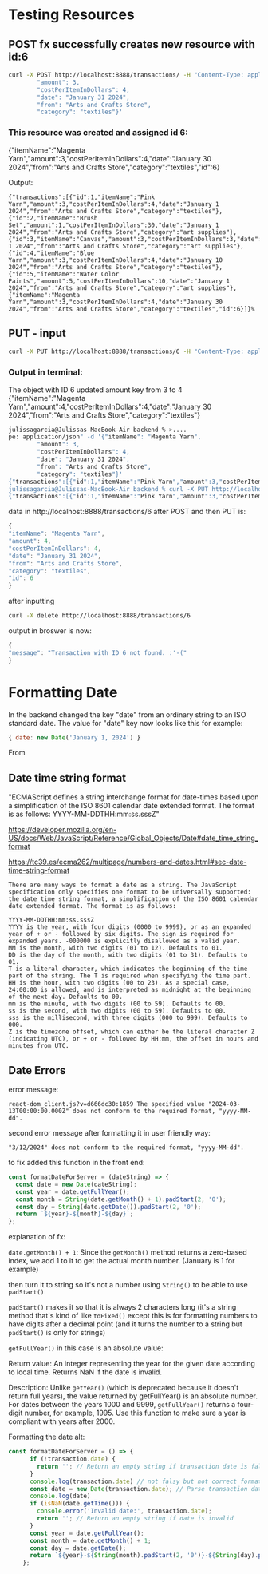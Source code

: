 # Testing Resources

## POST fx successfully creates new resource with id:6

```bash
curl -X POST http://localhost:8888/transactions/ -H "Content-Type: application/json" -d '{"itemName": "Magenta Yarn", 
        "amount": 3,
        "costPerItemInDollars": 4,
        "date": "January 31 2024",
        "from": "Arts and Crafts Store",
        "category": "textiles"}'
```
### This resource was created and assigned id 6:
 {"itemName":"Magenta Yarn","amount":3,"costPerItemInDollars":4,"date":"January 30 2024","from":"Arts and Crafts Store","category":"textiles","id":6}

Output:
```
{"transactions":[{"id":1,"itemName":"Pink Yarn","amount":3,"costPerItemInDollars":4,"date":"January 1 2024","from":"Arts and Crafts Store","category":"textiles"},{"id":2,"itemName":"Brush Set","amount":1,"costPerItemInDollars":30,"date":"January 1 2024","from":"Arts and Crafts Store","category":"art supplies"},{"id":3,"itemName":"Canvas","amount":3,"costPerItemInDollars":3,"date":"January 1 2024","from":"Arts and Crafts Store","category":"art supplies"},{"id":4,"itemName":"Blue Yarn","amount":3,"costPerItemInDollars":4,"date":"January 10 2024","from":"Arts and Crafts Store","category":"textiles"},{"id":5,"itemName":"Water Color Paints","amount":5,"costPerItemInDollars":10,"date":"January 1 2024","from":"Arts and Crafts Store","category":"art supplies"},{"itemName":"Magenta Yarn","amount":3,"costPerItemInDollars":4,"date":"January 30 2024","from":"Arts and Crafts Store","category":"textiles","id":6}]}%
```

## PUT - input
```bash
curl -X PUT http://localhost:8888/transactions/6 -H "Content-Type: application/json" -d '{"id":6,"itemName": "Magenta Yarn", "amount": 4, "costPerItemInDollars": 4, "date": "January 30 2024", "from": "Arts and Crafts Store", "category": "textiles"}'
```

### Output in terminal:
The object with ID 6 updated amount key from 3 to 4
{"itemName":"Magenta Yarn","amount":4,"costPerItemInDollars":4,"date":"January 30 2024","from":"Arts and Crafts Store","category":"textiles"}

```bash
julissagarcia@Julissas-MacBook-Air backend % >....    
pe: application/json" -d '{"itemName": "Magenta Yarn", 
        "amount": 3,
        "costPerItemInDollars": 4,
        "date": "January 31 2024",
        "from": "Arts and Crafts Store",
        "category": "textiles"}'
{"transactions":[{"id":1,"itemName":"Pink Yarn","amount":3,"costPerItemInDollars":4,"date":"January 1 2024","from":"Arts and Crafts Store","category":"textiles"},{"id":2,"itemName":"Brush Set","amount":1,"costPerItemInDollars":30,"date":"January 1 2024","from":"Arts and Crafts Store","category":"art supplies"},{"id":3,"itemName":"Canvas","amount":3,"costPerItemInDollars":3,"date":"January 1 2024","from":"Arts and Crafts Store","category":"art supplies"},{"id":4,"itemName":"Blue Yarn","amount":3,"costPerItemInDollars":4,"date":"January 10 2024","from":"Arts and Crafts Store","category":"textiles"},{"id":5,"itemName":"Water Color Paints","amount":5,"costPerItemInDollars":10,"date":"January 1 2024","from":"Arts and Crafts Store","category":"art supplies"},{"itemName":"Magenta Yarn","amount":3,"costPerItemInDollars":4,"date":"January 31 2024","from":"Arts and Crafts Store","category":"textiles","id":6}]}%    
julissagarcia@Julissas-MacBook-Air backend % curl -X PUT http://localhost:8888/transactions/6 -H "Content-Type: application/json" -d '{"itemName": "Magenta Yarn", "amount": 4, "costPerItemInDollars": 4, "date": "January 30 2024", "from": "Arts and Crafts Store", "category": "textiles"}'
{"transactions":[{"id":1,"itemName":"Pink Yarn","amount":3,"costPerItemInDollars":4,"date":"January 1 2024","from":"Arts and Crafts Store","category":"textiles"},{"id":2,"itemName":"Brush Set","amount":1,"costPerItemInDollars":30,"date":"January 1 2024","from":"Arts and Crafts Store","category":"art supplies"},{"id":3,"itemName":"Canvas","amount":3,"costPerItemInDollars":3,"date":"January 1 2024","from":"Arts and Crafts Store","category":"art supplies"},{"id":4,"itemName":"Blue Yarn","amount":3,"costPerItemInDollars":4,"date":"January 10 2024","from":"Arts and Crafts Store","category":"textiles"},{"id":5,"itemName":"Water Color Paints","amount":5,"costPerItemInDollars":10,"date":"January 1 2024","from":"Arts and Crafts Store","category":"art supplies"},{"itemName":"Magenta Yarn","amount":4,"costPerItemInDollars":4,"date":"January 30 2024","from":"Arts and Crafts Store","category":"textiles"}]}% 
```
data in http://localhost:8888/transactions/6 after POST and then PUT is:

```js
{
"itemName": "Magenta Yarn",
"amount": 4,
"costPerItemInDollars": 4,
"date": "January 31 2024",
"from": "Arts and Crafts Store",
"category": "textiles",
"id": 6
}
```
after inputting

```bash
curl -X delete http://localhost:8888/transactions/6
```
output in broswer is now:

```js
{
"message": "Transaction with ID 6 not found. :'-("
}
```
# Formatting Date
In the backend changed the key "date" from an ordinary string to an ISO standard date. The value for "date" key now looks like this for example:

```js
{ date: new Date('January 1, 2024') }
```
From 

## Date time string format

"ECMAScript defines a string interchange format for date-times based upon a simplification of the ISO 8601 calendar date extended format. The format is as follows: YYYY-MM-DDTHH:mm:ss.sssZ"

https://developer.mozilla.org/en-US/docs/Web/JavaScript/Reference/Global_Objects/Date#date_time_string_format 

https://tc39.es/ecma262/multipage/numbers-and-dates.html#sec-date-time-string-format

```
There are many ways to format a date as a string. The JavaScript specification only specifies one format to be universally supported: the date time string format, a simplification of the ISO 8601 calendar date extended format. The format is as follows:

YYYY-MM-DDTHH:mm:ss.sssZ
YYYY is the year, with four digits (0000 to 9999), or as an expanded year of + or - followed by six digits. The sign is required for expanded years. -000000 is explicitly disallowed as a valid year.
MM is the month, with two digits (01 to 12). Defaults to 01.
DD is the day of the month, with two digits (01 to 31). Defaults to 01.
T is a literal character, which indicates the beginning of the time part of the string. The T is required when specifying the time part.
HH is the hour, with two digits (00 to 23). As a special case, 24:00:00 is allowed, and is interpreted as midnight at the beginning of the next day. Defaults to 00.
mm is the minute, with two digits (00 to 59). Defaults to 00.
ss is the second, with two digits (00 to 59). Defaults to 00.
sss is the millisecond, with three digits (000 to 999). Defaults to 000.
Z is the timezone offset, which can either be the literal character Z (indicating UTC), or + or - followed by HH:mm, the offset in hours and minutes from UTC.
```

## Date Errors

error message:

```
react-dom_client.js?v=d666dc30:1859 The specified value "2024-03-13T00:00:00.000Z" does not conform to the required format, "yyyy-MM-dd".
```

second error message after formatting it in user friendly way:

```
"3/12/2024" does not conform to the required format, "yyyy-MM-dd".
```

to fix added this function in the front end:

```js
const formatDateForServer = (dateString) => {
  const date = new Date(dateString);
  const year = date.getFullYear();
  const month = String(date.getMonth() + 1).padStart(2, '0');
  const day = String(date.getDate()).padStart(2, '0');
  return `${year}-${month}-${day}`;
};
```
explanation of fx:

`date.getMonth() + 1`: Since the `getMonth()` method returns a zero-based index, we add 1 to it to get the actual month number. (January is 1 for example)

then turn it to string so it's not a number using `String()` to be able to use `padStart()`

`padStart()` makes it so that it is always 2 characters long (it's a string method that's kind of like `toFixed()` except this is for formatting numbers to have digits after a decimal point (and it turns the number to a string but `padStart()` is only for strings)

`getFullYear()` in this case is an absolute value: 

Return value:
An integer representing the year for the given date according to local time. Returns NaN if the date is invalid.

Description:
Unlike `getYear()` (which is deprecated because it doesn't return full years), the value returned by getFullYear() is an absolute number. For dates between the years 1000 and 9999, `getFullYear()` returns a four-digit number, for example, 1995. Use this function to make sure a year is compliant with years after 2000.

Formatting the date alt:

```js
const formatDateForServer = () => {
      if (!transaction.date) {
        return ''; // Return an empty string if transaction date is falsy
      }
      console.log(transaction.date) // not falsy but not correct format (format in backend)
      const date = new Date(transaction.date); // Parse transaction date
      console.log(date)
      if (isNaN(date.getTime())) {
        console.error('Invalid date:', transaction.date);
        return ''; // Return an empty string if date is invalid
      }
      const year = date.getFullYear();
      const month = date.getMonth() + 1;
      const day = date.getDate();
      return `${year}-${String(month).padStart(2, '0')}-${String(day).padStart(2, '0')}`;
    };    
```